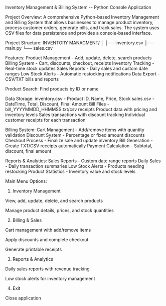 Inventory Management & Billing System -- Python Console Application

Project Overview:
A comprehensive Python-based Inventory Management and Billing System that allows businesses to manage product inventory, process customer orders, generate bills, and track sales. The system uses CSV files for data persistence and provides a console-based interface.

Project Structure:
INVENTORY MANAGMENT/
│
├── inventory.csv
├── main.py
└── sales.csv

Features:
Product Management - Add, update, delete, search products
Billing System - Cart, discounts, checkout, receipts
Inventory Tracking - Real-time stock updates
Sales Reports - Daily sales and custom date ranges
Low Stock Alerts - Automatic restocking notifications
Data Export - CSV/TXT bills and reports

Product Search: Find products by ID or name

Data Storage:
inventory.csv - Product ID, Name, Price, Stock
sales.csv - DateTime, Total, Discount, Final Amount
Bill Files - bill_YYYYMMDD_HHMMSS.txt/csv receipts
Product data with pricing and inventory levels
Sales transactions with discount tracking
Individual customer receipts for each transaction

Billing System:
Cart Management - Add/remove items with quantity validation
Discount System - Percentage or fixed amount discounts
Checkout Process - Finalize sale and update inventory
Bill Generation - Create TXT/CSV receipts automatically
Payment Calculation - Subtotal, discount, final amount

Reports & Analytics:
Sales Reports - Custom date range reports
Daily Sales - Daily transaction summaries
Low Stock Alerts - Products needing restocking
Product Statistics - Inventory value and stock levels

Main Menu Options:
1. Inventory Management

View, add, update, delete, and search products

Manage product details, prices, and stock quantities

2. Billing & Sales

Cart management with add/remove items

Apply discounts and complete checkout

Generate printable receipts

3. Reports & Analytics

Daily sales reports with revenue tracking

Low stock alerts for inventory management

4. Exit

Close application
